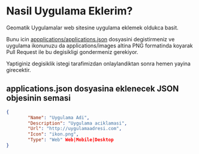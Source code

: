 # Nasil Uygulama Eklerim?

Geomatik Uygulamalar web sitesine uygulama eklemek oldukca basit.

Bunu icin [appplications/applications.json](https://github.com/Geomates/geomatikuygulamalar/blob/master/src/applications/applications.json) dosyasini degistirmeniz ve uygulama ikonunuzu da applications/images altina PNG formatinda koyarak Pull Request ile bu degisikligi gondermeniz gerekiyor.

Yaptiginiz degisiklik istegi tarafimizdan onlaylandiktan sonra hemen yayina girecektir.

##  applications.json dosyasina eklenecek JSON objesinin semasi

```json
{
        "Name": "Uygulama Adi",
        "Description": "Uygulama aciklamasi",
        "Url": "http://uygulamaadresi.com",
        "Icon": "ikon.png",
        "Type": "Web" Web|Mobile|Desktop
}
```
